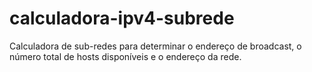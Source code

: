 # calculadora-ipv4-subrede
Calculadora de sub-redes para determinar o endereço de broadcast, o número total de hosts disponíveis e o endereço da rede.
